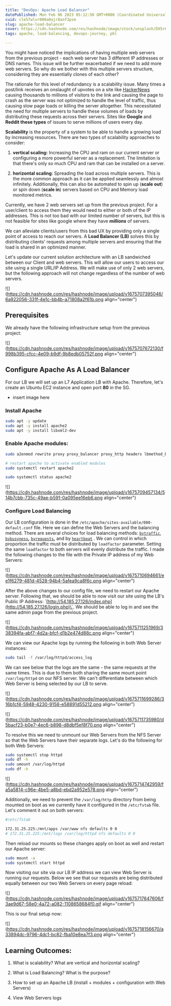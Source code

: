 ```yaml
---
title: "DevOps: Apache Load Balancer"
datePublished: Mon Feb 06 2023 05:12:50 GMT+0000 (Coordinated Universal Time)
cuid: cle57wlvr000a0ajr8anf3psm
slug: apache-load-balancer
cover: https://cdn.hashnode.com/res/hashnode/image/stock/unsplash/DX5r6BNoWVE/upload/2a726c08686fd17f0d68e2aa503dd87f.jpeg
tags: apache, load-balancing, devops-journey, pbl

---
```


You might have noticed the implications of having multiple web servers from the previous project - each web server has 3 different IP addresses or DNS names. This issue will be further exacerbated if we need to add more web servers. So why do we bother with this multiple servers structure, considering they are essentially clones of each other?

The rationale for this level of redundancy is a scalability issue. Many times a post/link receives an onslaught of upvotes on a site like [HackerNews](https://news.ycombinator.com/) causing thousands to millions of visitors to the link and causing the page to crash as the server was not optimized to handle the level of traffic, thus causing slow page loads or killing the server altogether. This necessitated the need for multiple servers to handle these volumes of loads by distributing these requests across their servers. Sites like **Google** and **Reddit these types** of issues to serve millions of users every day.

**Scalability** is the property of a system to be able to handle a growing load by increasing resources. There are two types of scalability approaches to consider:

1. **vertical scaling:** Increasing the CPU and ram on our current server or configuring a more powerful server as a replacement. The limitation is that there's only so much CPU and ram that can be installed on a server.
    
2. **horizontal scaling**: Spreading the load across multiple servers. This is the more common approach as it can be applied seamlessly and almost infinitely. Additionally, this can also be automated to spin up (**scale out**) or spin down (**scale in**) servers based on CPU and Memory load monitored metrics.
    

Currently, we have 2 web servers set up from the previous project. For a user/client to access them they would need to either or both of the IP addresses. This is not too bad with our limited number of servers, but this is not feasible for sites like google where they have ***millions*** of servers.

We can alleviate clients/users from this bad UX by providing only a single point of access to reach our servers. A **Load Balancer (LB)** solves this by distributing clients' requests among multiple servers and ensuring that the load is shared in an optimized manner.

Let's update our current solution architecture with an LB sandwiched between our Client and web servers. This will allow our users to access our site using a single URL/IP Address. We will make use of only 2 web servers, but the following approach will not change regardless of the number of web servers.

![](https://cdn.hashnode.com/res/hashnode/image/upload/v1675707395046/6a922056-331f-4e1c-bb4b-a71808a2f61b.png align="center")

## Prerequisites

We already have the following infrastructure setup from the previous project:

![](https://cdn.hashnode.com/res/hashnode/image/upload/v1675707672130/f998b395-cfcc-4e09-b9df-9b8edb05752f.png align="center")

## Configure Apache As A Load Balancer

For our LB we will set up an L7 Application LB with Apache. Therefore, let's create an Ubuntu EC2 instance and open port **80** in the SG.

* insert image here
    

### Install Apache

```bash
sudo apt -y update
sudo apt -y install apache2
sudo apt -y install libxml2-dev
```

### Enable Apache modules:

```bash
sudo a2enmod rewrite proxy proxy_balancer proxy_http headers lbmethod_bytraffic

# restart apache to activate enabled modules
sudo systemctl restart apache2

sudo systemctl status apache2
```

![](https://cdn.hashnode.com/res/hashnode/image/upload/v1675709457134/514b7cbb-735c-49ae-b591-0a095ee16eb6.png align="center")

### Configure Load Balancing

Our LB configuration is done in the `/etc/apache/sites-available/000-default.conf` file. Here we can define the Web Servers and the balancing method. There are several choices for load balancing methods: [`bytraffic`](https://httpd.apache.org/docs/2.4/mod/mod_lbmethod_bytraffic.html), [`bybusyness`](https://httpd.apache.org/docs/2.4/mod/mod_lbmethod_bybusyness.html)**,** [`byrequests`](https://httpd.apache.org/docs/2.4/mod/mod_lbmethod_byrequests.html)**,** and by [`heartbeat`](https://httpd.apache.org/docs/2.4/mod/mod_lbmethod_heartbeat.html) . We can control in which proportion the traffic must be distributed by `loadfactor` parameter. Setting the same `loadfactor` to both servers will evenly distribute the traffic. I made the following changes to the file with the Private IP address of my Web Servers:

![](https://cdn.hashnode.com/res/hashnode/image/upload/v1675710694661/ee1f6279-481d-4528-94b4-5afea9ca8f6c.png align="center")

After the above changes to our config file, we need to restart our Apache server. Following that, we should be able to now visit our site using the LB's Public IP Address: \`[http://54.185.27.126/index.php](http://54.185.27.126/login.php)\`. We should be able to log in and see the same admin page from the previous project.

![](https://cdn.hashnode.com/res/hashnode/image/upload/v1675711251969/338394fa-abf7-4d2a-bfcf-d1b2e474d88c.png align="center")

We can view our Apache logs by running the following in both Web Server instances:

```bash
sudo tail -f /var/log/httpd/access_log
```

We can see below that the logs are the same - the same requests at the same times. This is due to them both sharing the same mount point `/var/log/httpd` on our NFS server. We can't differentiate between which Web Server is being selected by our LB to serve.

![](https://cdn.hashnode.com/res/hashnode/image/upload/v1675711699286/316b1cf4-5948-4230-9158-e58891d55212.png align="center")

![](https://cdn.hashnode.com/res/hashnode/image/upload/v1675711735980/d5bacf23-b0e7-4ec6-b898-d8dbf5ef8f70.png align="center")

To resolve this we need to unmount our Web Servers from the NFS Server so that the Web Servers have their separate logs. Let's do the following for both Web Servers:

```bash
sudo systemctl stop httpd
sudo df -h
sudo umount /var/log/httpd
sudo df -h
```

![](https://cdn.hashnode.com/res/hashnode/image/upload/v1675714742959/fa5a5814-c96e-4be5-a8bd-ebd2a952e578.png align="center")

Additionally, we need to prevent the `/var/log/http` directory from being mounted on boot as we currently have it configured in the `/etc/fstab` file. Let's comment it out on both servers:

```bash
#/etc/fstab

172.31.25.225:/mnt/apps /var/www nfs defaults 0 0
# 172.31.25.225:/mnt/logs /var/log/httpd nfs defaults 0 0
```

Then reload our mounts so these changes apply on boot as well and restart our Apache server:

```bash
sudo mount -a
sudo systemctl start httpd
```

Now visiting our site via our LB IP address we can view Web Server is running our requests. Below we see that our requests are being distributed equally between our two Web Servers on every page reload:

![](https://cdn.hashnode.com/res/hashnode/image/upload/v1675717647606/f3ae9d67-58e0-4a72-a082-1108658684f0.gif align="center")

This is our final setup now:

![](https://cdn.hashnode.com/res/hashnode/image/upload/v1675718156670/a33894dc-9796-4dc1-bc82-fba10e8ea7f3.png align="center")

## Learning Outcomes:

1. What is scalability? What are vertical and horizontal scaling?
    
2. What is Load Balancing? What is the purpose?
    
3. How to set up an Apache LB (install + modules + configuration with Web Servers)
    
4. View Web Servers logs